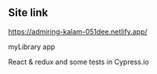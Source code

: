 
## Site link
https://admiring-kalam-051dee.netlify.app/

myLibrary app 

React & redux 
and some tests in Cypress.io
